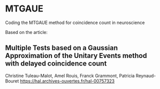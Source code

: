 # MTGAUE
Coding the MTGAUE method for coincidence count in neuroscience

Based on the article:
## Multiple Tests based on a Gaussian Approximation of the Unitary Events method with delayed coincidence count
Christine Tuleau-Malot, Amel Rouis, Franck Grammont, Patricia Reynaud-Bouret
https://hal.archives-ouvertes.fr/hal-00757323
